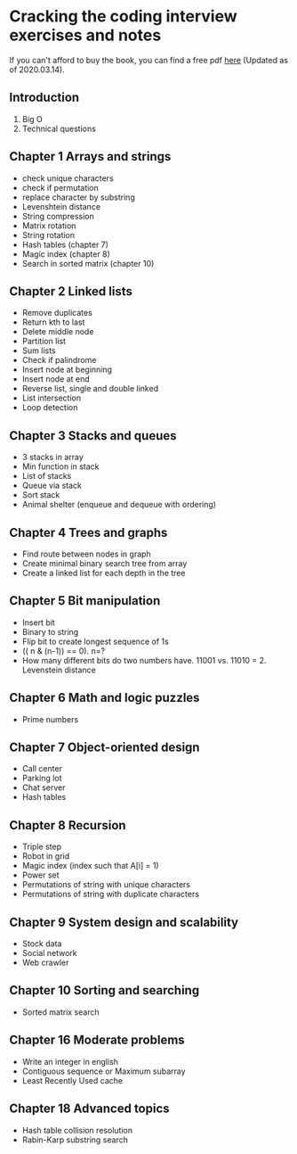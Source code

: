 # Cracking the coding interview exercises and notes

If you can't afford to buy the book, you can find a free pdf [here](http://ahmed-badawy.com/blog/wp-content/uploads/2018/10/Cracking-the-Coding-Interview-6th-Edition-189-Programming-Questions-and-Solutions.pdf) (Updated as of 2020.03.14).

## Introduction

1. Big O
2. Technical questions

## Chapter 1 Arrays and strings

* check unique characters
* check if permutation
* replace character by substring
* Levenshtein distance
* String compression
* Matrix rotation
* String rotation
* Hash tables (chapter 7)
* Magic index (chapter 8)
* Search in sorted matrix (chapter 10)

## Chapter 2 Linked lists

* Remove duplicates
* Return kth to last
* Delete middle node
* Partition list
* Sum lists
* Check if palindrome
* Insert node at beginning
* Insert node at end
* Reverse list, single and double linked
* List intersection
* Loop detection

## Chapter 3 Stacks and queues

* 3 stacks in array
* Min function in stack
* List of stacks
* Queue via stack
* Sort stack
* Animal shelter (enqueue and dequeue with ordering)

## Chapter 4 Trees and graphs

* Find route between nodes in graph
* Create minimal binary search tree from array
* Create a linked list for each depth in the tree

## Chapter 5 Bit manipulation

* Insert bit
* Binary to string
* Flip bit to create longest sequence of 1s
* (( n & (n-1)) == 0). n=?
* How many different bits do two numbers have. 11001 vs. 11010 = 2. Levenstein distance

## Chapter 6 Math and logic puzzles

* Prime numbers

## Chapter 7 Object-oriented design

* Call center
* Parking lot
* Chat server
* Hash tables

## Chapter 8 Recursion

* Triple step
* Robot in grid
* Magic index (index such that A[i] = 1)
* Power set
* Permutations of string with unique characters
* Permutations of string with duplicate characters

## Chapter 9 System design and scalability

* Stock data
* Social network
* Web crawler

## Chapter 10 Sorting and searching

* Sorted matrix search

## Chapter 16 Moderate problems

* Write an integer in english
* Contiguous sequence or Maximum subarray
* Least Recently Used cache

## Chapter 18 Advanced topics

* Hash table collision resolution
* Rabin-Karp substring search
